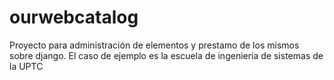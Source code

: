 ourwebcatalog
=============

Proyecto para administración de elementos y prestamo de los mismos sobre django. El caso de ejemplo es la escuela de ingenieria de sistemas de la UPTC
